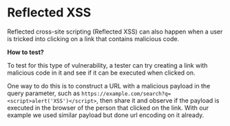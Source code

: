 # Reflected XSS

Reflected cross-site scripting (Reflected XSS) can also happen when a user is tricked into clicking on a link that contains malicious code. 

**How to test?** 

To test for this type of vulnerability, a tester can try creating a link with malicious code in it and see if it can be executed when clicked on.

One way to do this is to construct a URL with a malicious payload in the query parameter, such as `https://example.com/search?q=<script>alert('XSS')</script>`, then share it and observe if the payload is executed in the browser of the person that clicked on the link. With our example we used similar payload but done url encoding on it already.

